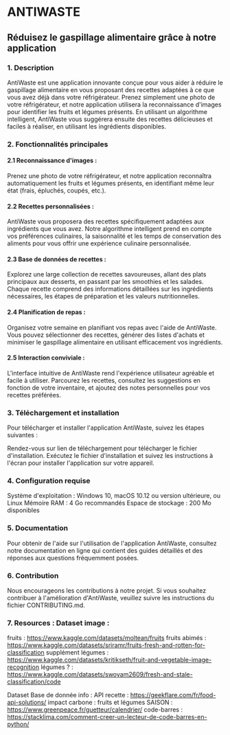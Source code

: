# ANTIWASTE 
## Réduisez le gaspillage alimentaire grâce à notre application
### 1. Description
AntiWaste est une application innovante conçue pour vous aider à réduire le gaspillage alimentaire en vous proposant des recettes adaptées à ce que vous avez déjà dans votre réfrigérateur. Prenez simplement une photo de votre réfrigérateur, et notre application utilisera la reconnaissance d'images pour identifier les fruits et légumes présents. En utilisant un algorithme intelligent, AntiWaste vous suggérera ensuite des recettes délicieuses et faciles à réaliser, en utilisant les ingrédients disponibles.

### 2. Fonctionnalités principales
#### 2.1 Reconnaissance d'images : 
Prenez une photo de votre réfrigérateur, et notre application reconnaîtra automatiquement les fruits et légumes présents, en identifiant même leur état (frais, épluchés, coupés, etc.).
#### 2.2 Recettes personnalisées :
AntiWaste vous proposera des recettes spécifiquement adaptées aux ingrédients que vous avez. Notre algorithme intelligent prend en compte vos préférences culinaires, la saisonnalité et les temps de conservation des aliments pour vous offrir une expérience culinaire personnalisée.
#### 2.3 Base de données de recettes : 
Explorez une large collection de recettes savoureuses, allant des plats principaux aux desserts, en passant par les smoothies et les salades. Chaque recette comprend des informations détaillées sur les ingrédients nécessaires, les étapes de préparation et les valeurs nutritionnelles.
#### 2.4 Planification de repas : 
Organisez votre semaine en planifiant vos repas avec l'aide de AntiWaste. Vous pouvez sélectionner des recettes, générer des listes d'achats et minimiser le gaspillage alimentaire en utilisant efficacement vos ingrédients.
#### 2.5 Interaction conviviale : 
L'interface intuitive de AntiWaste rend l'expérience utilisateur agréable et facile à utiliser. Parcourez les recettes, consultez les suggestions en fonction de votre inventaire, et ajoutez des notes personnelles pour vos recettes préférées.

### 3. Téléchargement et installation
Pour télécharger et installer l'application AntiWaste, suivez les étapes suivantes :

Rendez-vous sur lien de téléchargement pour télécharger le fichier d'installation.
Exécutez le fichier d'installation et suivez les instructions à l'écran pour installer l'application sur votre appareil.

### 4. Configuration requise
Système d'exploitation : Windows 10, macOS 10.12 ou version ultérieure, ou Linux
Mémoire RAM : 4 Go recommandés
Espace de stockage : 200 Mo disponibles

### 5. Documentation
Pour obtenir de l'aide sur l'utilisation de l'application AntiWaste, consultez notre documentation en ligne qui contient des guides détaillés et des réponses aux questions fréquemment posées.

### 6. Contribution
Nous encourageons les contributions à notre projet. Si vous souhaitez contribuer à l'amélioration d'AntiWaste, veuillez suivre les instructions du fichier CONTRIBUTING.md.

### 7. Resources : Dataset image : 

fruits : https://www.kaggle.com/datasets/moltean/fruits
fruits abimés : https://www.kaggle.com/datasets/sriramr/fruits-fresh-and-rotten-for-classification
supplément légumes : https://www.kaggle.com/datasets/kritikseth/fruit-and-vegetable-image-recognition
légumes ? : 
https://www.kaggle.com/datasets/swoyam2609/fresh-and-stale-classification/code


Dataset Base de donnée info : 
API recette : https://geekflare.com/fr/food-api-solutions/
impact carbone : 
fruits et légumes SAISON : https://www.greenpeace.fr/guetteur/calendrier/
code-barres : https://stacklima.com/comment-creer-un-lecteur-de-code-barres-en-python/


